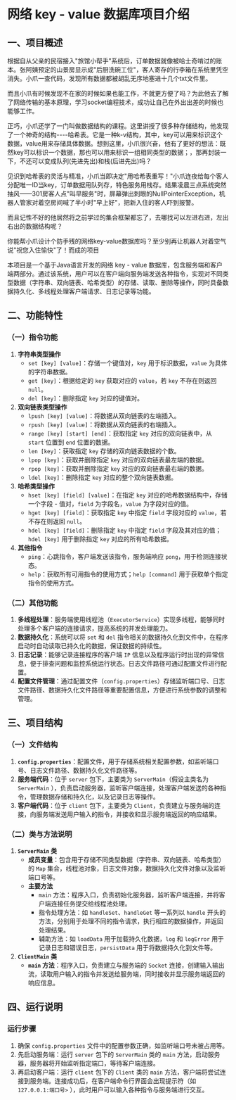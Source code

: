 # 网络 key - value 数据库项目介绍

## 一、项目概述
根据自从父亲的民宿接入"旅馆小帮手"系统后，订单数据就像被哈士奇啃过的账本。张阿姨预定的山景房显示成"后厨洗碗工位"，客人寄存的行李箱在系统里凭空消失。小爪一查代码，发现所有数据都被胡乱无序地塞进十几个txt文件里。

而且小爪有时候发现不在家的时候如果也能工作，不就更方便了吗？为此他去了解了网络传输的基本原理，学习socket编程技术，成功让自己在外出出差的时候也能够工作。

正巧，小爪还学了一门叫做数据结构的课程。这里讲授了很多种存储结构，他发现了一个神奇的结构----哈希表。它是一种k-v结构，其中，key可以用来标识这个数据，value用来存储具体数据。想到这里，小爪很兴奋，他有了更好的想法：既然key可以标识一个数据，那也可以用来标识一组相同类型的数据；，那再封装一下，不还可以变成队列(先进先出)和栈(后进先出)吗？

见识到哈希表的灵活与精准，小爪当即决定"用哈希表重写！"小爪连夜给每个客人分配唯一ID当key，订单数据用队列存，特色服务用栈存。结果凌晨三点系统突然抽风——301房客人点"叫早服务"时，屏幕弹出刺眼的NullPointerException，机器人管家对着空房间喊了半小时"早上好"，把新入住的客人吓到报警。

而且记性不好的他居然将之前学过的集合框架都忘了，去哪找可以左进右进，左出右出的数据结构呢？

你能帮小爪设计个防手残的网络key-value数据库吗？至少别再让机器人对着空气说"祝您入住愉快"了！而成的项目

本项目是一个基于Java语言开发的网络 key - value 数据库，包含服务端和客户端两部分。通过该系统，用户可以在客户端向服务端发送各种指令，实现对不同类型数据（字符串、双向链表、哈希类型）的存储、读取、删除等操作，同时具备数据持久化、多线程处理客户端请求、日志记录等功能。

## 二、功能特性
### （一）指令功能
1. **字符串类型操作**
    - `set [key] [value]`：存储一个键值对，`key` 用于标识数据，`value` 为具体的字符串数据。
    - `get [key]`：根据给定的 `key` 获取对应的 `value`，若 `key` 不存在则返回 `null`。
    - `del [key]`：删除指定 `key` 对应的键值对。
2. **双向链表类型操作**
    - `lpush [key] [value]`：将数据从双向链表的左端插入。
    - `rpush [key] [value]`：将数据从双向链表的右端插入。
    - `range [key] [start] [end]`：获取指定 `key` 对应的双向链表中，从 `start` 位置到 `end` 位置的数据。
    - `len [key]`：获取指定 `key` 存储的双向链表数据的个数。
    - `lpop [key]`：获取并删除指定 `key` 对应的双向链表最左端的数据。
    - `rpop [key]`：获取并删除指定 `key` 对应的双向链表最右端的数据。
    - `ldel [key]`：删除指定 `key` 对应的整个双向链表数据。
3. **哈希类型操作**
    - `hset [key] [field] [value]`：在指定 `key` 对应的哈希数据结构中，存储一个字段 - 值对，`field` 为字段名，`value` 为字段对应的值。
    - `hget [key] [field]`：获取指定 `key` 中指定 `field` 字段对应的 `value`，若不存在则返回 `null`。
    - `hdel [key] [field]`：删除指定 `key` 中指定 `field` 字段及其对应的值；`hdel [key]` 用于删除指定 `key` 对应的所有哈希数据。
4. **其他指令**
    - `ping`：心跳指令，客户端发送该指令，服务端响应 `pong`，用于检测连接状态。
    - `help`：获取所有可用指令的使用方式；`help [command]` 用于获取单个指定指令的使用方式。

### （二）其他功能
1. **多线程处理**：服务端使用线程池（`ExecutorService`）实现多线程，能够同时处理多个客户端的连接请求，提高系统的并发处理能力。
2. **数据持久化**：系统可以将 `set` 和 `del` 指令相关的数据持久化到文件中，在程序启动时自动读取已持久化的数据，保证数据的持续性。
3. **日志记录**：能够记录连接程序的客户端 `IP` 信息以及程序运行时出现的异常信息，便于排查问题和监控系统运行状态。日志文件路径可通过配置文件进行配置。
4. **配置文件管理**：通过配置文件（`config.properties`）存储监听端口号、日志文件路径、数据持久化文件路径等重要配置信息，方便进行系统参数的调整和管理。

## 三、项目结构
### （一）文件结构
1. **`config.properties`**：配置文件，用于存储系统相关配置参数，如监听端口号、日志文件路径、数据持久化文件路径等。
2. **服务端代码**：位于 `server` 包下，主要类为 `ServerMain`（假设主类名为 `ServerMain` ），负责启动服务器，监听客户端连接，处理客户端发送的各种指令，管理数据存储和持久化，以及记录日志等操作。
3. **客户端代码**：位于 `client` 包下，主要类为 `Client`，负责建立与服务端的连接，向服务端发送用户输入的指令，并接收和显示服务端返回的响应结果。

### （二）类与方法说明
1. **`ServerMain` 类**
    - **成员变量**：包含用于存储不同类型数据（字符串、双向链表、哈希类型）的 `Map` 集合，线程池对象，日志文件对象，数据持久化文件对象以及监听端口号等。
    - **主要方法**
        - `main` 方法：程序入口，负责初始化服务器，监听客户端连接，并将客户端连接任务提交给线程池处理。
        - 指令处理方法：如 `handleSet`、`handleGet` 等一系列以 `handle` 开头的方法，分别用于处理不同的指令请求，执行相应的数据操作，并返回处理结果。
        - 辅助方法：如 `loadData` 用于加载持久化数据，`log` 和 `logError` 用于记录日志和错误日志，`persistData` 用于将数据持久化到文件等。
2. **`ClientMain` 类**
    - **`main` 方法**：程序入口，负责建立与服务端的 `Socket` 连接，创建输入输出流，读取用户输入的指令并发送给服务端，同时接收并显示服务端返回的响应信息。

## 四、运行说明
### 运行步骤
1. 确保 `config.properties` 文件中的配置参数正确，如监听端口号未被占用等。
2. 先启动服务端：运行 `server` 包下的 `ServerMain` 类的 `main` 方法，启动服务器，服务器将开始监听指定端口，等待客户端连接。
3. 再启动客户端：运行 `client` 包下的 `Client` 类的 `main` 方法，客户端将尝试连接到服务端。连接成功后，在客户端命令行界面会出现提示符（如 `127.0.0.1:端口号>` ），此时用户可以输入各种指令与服务端进行交互。 
